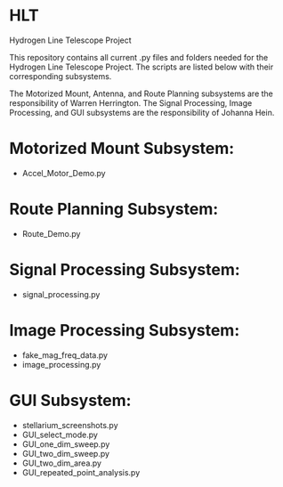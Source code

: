 # HLT
Hydrogen Line Telescope Project

This repository contains all current .py files and folders needed for the Hydrogen Line Telescope Project. 
The scripts are listed below with their corresponding subsystems. 
 
The Motorized Mount, Antenna, and Route Planning subsystems are the responsibility
of Warren Herrington. The Signal Processing, Image Processing, and GUI subsystems
are the responsibility of Johanna Hein.

# Motorized Mount Subsystem:
- Accel_Motor_Demo.py

# Route Planning Subsystem:
- Route_Demo.py

# Signal Processing Subsystem:
- signal_processing.py

# Image Processing Subsystem:
- fake_mag_freq_data.py
- image_processing.py

# GUI Subsystem:
- stellarium_screenshots.py
- GUI_select_mode.py
- GUI_one_dim_sweep.py
- GUI_two_dim_sweep.py
- GUI_two_dim_area.py
- GUI_repeated_point_analysis.py